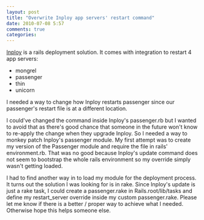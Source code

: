 ```yaml
---
layout: post
title: "Overwrite Inploy app servers' restart command"
date: 2010-07-08 5:57
comments: true
categories: 
---
```


[Inploy](http://github.com/dcrec1/inploy) is a rails deployment solution. It comes with integration to restart 4 app servers:

* mongrel 
* passenger 
* thin 
* unicorn  

I needed a way to change how Inploy restarts passenger since our passenger's restart file is at a different location. 


I could've changed the command inside Inploy's passenger.rb but I wanted to avoid that as there's good chance that someone in the future won't know to re-apply the change when they upgrade Inploy.  So I needed a way to monkey patch Inploy's passenger module. My first attempt was to create my version of the Passenger module and require the file in rails' environment.rb. That was no good because Inploy's update command does not seem to bootstrap the whole rails environment so my override simply wasn't getting loaded.

I had to find another way in to load my module for the deployment process. It turns out the solution I was looking for is in rake. Since Inploy's update is just a rake task, I could create a passenger.rake in Rails.root/lib/tasks and define my restart_server override inside my custom passenger.rake.  Please let me know if there is a better / proper way to achieve what I needed. Otherwise hope this helps someone else.
